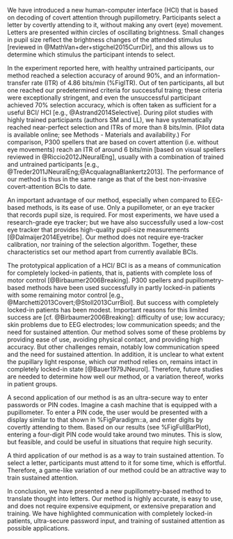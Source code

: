 We have introduced a new human-computer interface (HCI) that is based on decoding of covert attention through pupillometry. Participants select a letter by covertly attending to it, without making any overt (eye) movement. Letters are presented within circles of oscillating brightness. Small changes in pupil size reflect the brightness changes of the attended stimulus [reviewed in @MathVan+der+stigchel2015CurrDir], and this allows us to determine which stimulus the participant intends to select.

In the experiment reported here, with healthy untrained participants, our method reached a selection accuracy of around 90%, and an information-transfer rate (ITR) of 4.86 bits/min (%FigITR). Out of ten participants, all but one reached our predetermined criteria for successful traing; these criteria were exceptionally stringent, and even the unsuccessful participant achieved 70% selection accuracy, which is often taken as sufficient for a useful BCI/ HCI [e.g., @Astrand2014Selective]. During pilot studies with highly trained participants (authors SM and LL), we have systematically reached near-perfect selection and ITRs of more than 8 bits/min. (Pilot data is available online; see Methods - Materials and availability.) For comparison, P300 spellers that are based on covert attention (i.e. without eye movements) reach an ITR of around 6 bits/min [based on visual spellers reviewed in @Riccio2012JNeuralEng], usually with a combination of trained and untrained participants [e.g., @Treder2011JNeuralEng;@AcqualagnaBlankertz2013]. The performance of our method is thus in the same range as that of the best non-invasive covert-attention BCIs to date.

An important advantage of our method, especially when compared to EEG-based methods, is its ease of use. Only a pupillometer, or an eye tracker that records pupil size, is required. For most experiments, we have used a research-grade eye tracker; but we have also successfully used a low-cost eye tracker that provides high-quality pupil-size measurements [@Dalmaijer2014Eyetribe]. Our method does not require eye-tracker calibration, nor training of the selection algorithm. Together, these characteristics set our method apart from currently available BCIs.

The prototypical application of a HCI/ BCI is as a means of communication for completely locked-in patients, that is, patients with complete loss of motor control [@Birbaumer2006Breaking]. P300 spellers and pupillometry-based methods have been used successfully in partly locked-in patients with some remaining motor control [e.g., @Marchetti2013Covert;@Stoll2013CurrBiol]. But success with completely locked-in patients has been modest. Important reasons for this limited success are [cf. @Birbaumer2006Breaking]: difficulty of use; low accuracy; skin problems due to EEG electrodes; low communication speeds; and the need for sustained attention. Our method solves some of these problems by providing ease of use, avoiding physical contact, and providing high accuracy. But other challenges remain, notably low communication speed and the need for sustained attention. In addition, it is unclear to what extent the pupillary light response, which our method relies on, remains intact in completely locked-in state [@Bauer1979JNeurol]. Therefore, future studies are needed to determine how well our method, or a variation thereof, works in patient groups.

A second application of our method is as an ultra-secure way to enter passwords or PIN codes. Imagine a cash machine that is equipped with a pupillometer. To enter a PIN code, the user would be presented with a display similar to that shown in %FigParadigm::a, and enter digits by covertly attending to them. Based on our results (see %FigFullBarPlot), entering a four-digit PIN code would take around two minutes. This is slow, but feasible, and could be useful in situations that require high security.

A third application of our method is as a way to train sustained attention. To select a letter, participants must attend to it for some time, which is effortful. Therefore, a game-like variation of our method could be an attractive way to train sustained attention.

In conclusion, we have presented a new pupillometry-based method to translate thought into letters. Our method is highly accurate, is easy to use, and does not require expensive equipment, or extensive preparation and training. We have highlighted communication with completely locked-in patients, ultra-secure password input, and training of sustained attention as possible applications.
